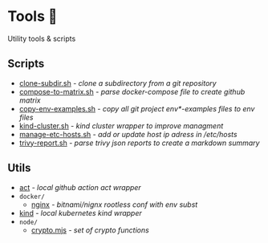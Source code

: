 # Tools :wrench:

Utility tools & scripts

## Scripts

- [clone-subdir.sh](./scripts/clone-subdir.sh) *- clone a subdirectory from a git repository*
- [compose-to-matrix.sh](./scripts/compose-to-matrix.sh) *- parse docker-compose file to create github matrix*
- [copy-env-examples.sh](./scripts/copy-env-examples.sh) *- copy all git project env\*-examples files to env files*
- [kind-cluster.sh](./scripts/kind-cluster.sh) *- kind cluster wrapper to improve managment*
- [manage-etc-hosts.sh](./scripts/manage-etc-hosts.sh) *- add or update host ip adress in /etc/hosts*
- [trivy-report.sh](./scripts/trivy-report.sh) *- parse trivy json reports to create a markdown summary*

## Utils

- [act](https://github.com/nektos/act) *- local github action act wrapper*
- `docker/`
  - [nginx](./docker/nginx/Dockerfile) *- bitnami/nignx rootless conf with env subst*
- [kind](https://github.com/kubernetes-sigs/kind/t) *- local kubernetes kind wrapper*
- `node/`
  - [crypto.mjs](./node/crypto.mjs) *- set of crypto functions*